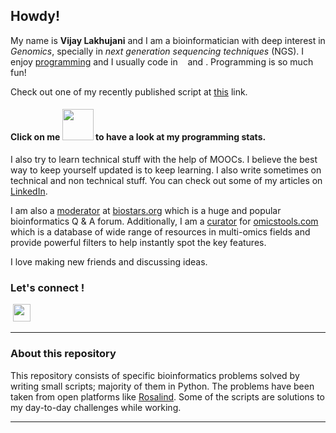 ## Howdy!

My name is **Vijay Lakhujani** and I am a bioinformatician with deep interest in *Genomics*, specially in *next generation sequencing techniques* (NGS). I enjoy [programming](http://rosalind.info/users/lakhujanivijay2/) and I usually code in <a href="https://sourcerer.io/lakhujanivijay"><img src="https://img.shields.io/badge/Python-183%20commits-orange.svg" alt=""></a>  <a href="https://sourcerer.io/lakhujanivijay"><img src="https://img.shields.io/badge/Perl-36%20commits-orange.svg" alt=""></a> <a href="https://sourcerer.io/lakhujanivijay"><img src="https://img.shields.io/badge/R-28%20commits-orange.svg" alt=""></a> and <a href="https://sourcerer.io/lakhujanivijay"><img src="https://img.shields.io/badge/Shell-44%20commits-orange.svg" alt=""></a>. Programming is so much fun!

Check out one of my recently published script at [this](https://xcelris-labs-ltd.github.io/Publication-ready-taxonomic-charts-from-QIIME/) link.

#### Click on me <a href="https://sourcerer.io/lakhujanivijay"><img src="https://avatars3.githubusercontent.com/u/9314053?v=4" height="50px" width="50px" alt=""/></a> to have a look at my programming stats.

I also try to learn technical stuff with the help of MOOCs. I believe the best way to keep yourself updated is to keep learning. I also write sometimes on technical and non technical stuff. You can check out some of my articles on <a href="https://www.linkedin.com/in/lakhujanivijay/detail/recent-activity/posts/">LinkedIn</a>.

I am also a [moderator](https://www.biostars.org/u/26377/) at [biostars.org](https://www.biostars.org) which is a huge and popular bioinformatics Q & A forum. Additionally, I am a [curator](https://omictools.com/community) for [omicstools.com](https://omictools.com) which is a database of wide range of resources in multi-omics fields and provide powerful filters to help instantly spot the key features.

I love making new friends and discussing ideas.
### Let's connect !

<p><a  /></a><a href="https://in.linkedin.com/in/lakhujanivijay"><img alt="" src="https://github.com/Xcelris-Labs-Ltd/Publication-ready-taxonomic-charts-from-QIIME/blob/master/supplementary_files/LinkedIn.png?raw=true" /></a><a href="http://www.twitter.com/vijay_lakhujani"><img alt="" src="http://i.imgur.com/tXSoThF.png" /></a><a href="http://www.facebook.com/mylifepages"><img alt="" src="http://i.imgur.com/P3YfQoD.png" /></a><a href="https://plus.google.com/+VIJAYLAKHUJANI"><img alt="" src="http://i.imgur.com/yCsTjba.png" /></a> <a href="https://github.com/lakhujanivijay"><img alt="" src="https://assets-cdn.github.com/favicon.ico" style="height:28px; width:28px" /></a>&nbsp;</p> 

---------

### About this repository

This repository consists of specific bioinformatics problems solved by writing small scripts; majority of them in Python. The problems have been taken from open platforms like [Rosalind](http://rosalind.info/problems). Some of the scripts are solutions to my day-to-day challenges while working. 

----



